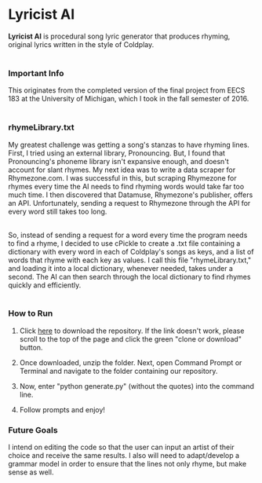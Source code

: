 # Lyricist AI

**Lyricist AI**
is procedural song lyric generator that produces rhyming, original lyrics written
in the style of Coldplay.<br><br>

### **Important Info**
  This originates from the completed version of the final project from EECS 183 at the University of Michigan, which I took in the fall   semester of 2016.<br><br>

### **rhymeLibrary.txt**
  My greatest challenge was getting a song's stanzas to have
  rhyming lines. First, I tried using an external library,
  Pronouncing. But, I found that Pronouncing's phoneme library isn't expansive enough,
  and doesn't account for slant rhymes.
  My next idea was to write a data scraper for Rhymezone.com. I was successful in this,
  but scraping Rhymezone for rhymes every time the AI needs to find rhyming words
  would take far too much time. I then discovered that Datamuse, Rhymezone's publisher,
  offers an API. Unfortunately, sending a request to Rhymezone through the API
  for every word still takes too long.<br><br>
  
  So, instead of sending a request for a word
  every time the program needs to find a rhyme, I decided to use cPickle to create a .txt file containing
  a dictionary with every word in each of Coldplay's songs as keys, and a list
  of words that rhyme with each key as values. I call this file "rhymeLibrary.txt," and loading it into a local
  dictionary, whenever needed, takes under a second. The AI can then search through
  the local dictionary to find rhymes quickly and efficiently. <br><br>

### **How to Run**

1. Click [here](https://github.com/hgorelick/Lyricist-AI/archive/master.zip) to download the repository. If the link doesn't work, please scroll to
the top of the page and click the green "clone or download" button.<br>

2. Once downloaded, unzip the folder. Next, open Command Prompt or Terminal
and navigate to the folder containing our repository.<br>

3. Now, enter "python generate.py" (without the quotes) into the command line.

4. Follow prompts and enjoy!

### **Future Goals**
I intend on editing the code so that the user can input an artist of their choice and receive the same results. I also will need to adapt/develop a grammar model in order to ensure that the lines not only rhyme, but make sense as well.

